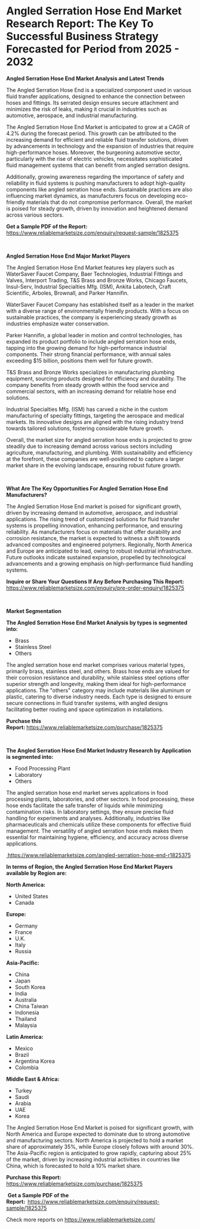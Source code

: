 <p><h1>Angled Serration Hose End Market Research Report: The Key To Successful Business Strategy Forecasted for Period from 2025 - 2032</h1></p><p><strong>Angled Serration Hose End Market Analysis and Latest Trends</strong></p>
<p><p>The Angled Serration Hose End is a specialized component used in various fluid transfer applications, designed to enhance the connection between hoses and fittings. Its serrated design ensures secure attachment and minimizes the risk of leaks, making it crucial in industries such as automotive, aerospace, and industrial manufacturing.</p><p>The Angled Serration Hose End Market is anticipated to grow at a CAGR of 4.2% during the forecast period. This growth can be attributed to the increasing demand for efficient and reliable fluid transfer solutions, driven by advancements in technology and the expansion of industries that require high-performance hoses. Moreover, the burgeoning automotive sector, particularly with the rise of electric vehicles, necessitates sophisticated fluid management systems that can benefit from angled serration designs.</p><p>Additionally, growing awareness regarding the importance of safety and reliability in fluid systems is pushing manufacturers to adopt high-quality components like angled serration hose ends. Sustainable practices are also influencing market dynamics, as manufacturers focus on developing eco-friendly materials that do not compromise performance. Overall, the market is poised for steady growth, driven by innovation and heightened demand across various sectors.</p></p>
<p><strong>Get a Sample PDF of the Report:&nbsp;</strong> <a href="https://www.reliablemarketsize.com/enquiry/request-sample/1825375?utm_campaign=3508&utm_medium=2&utm_source=Github&utm_content=ia&utm_term=12042025&utm_id=angled-serration-hose-end">https://www.reliablemarketsize.com/enquiry/request-sample/1825375</a></p>
<p>&nbsp;</p>
<p><strong>Angled Serration Hose End Major Market Players</strong></p>
<p><p>The Angled Serration Hose End Market features key players such as WaterSaver Faucet Company, Baer Technologies, Industrial Fittings and Valves, Interport Trading, T&S Brass and Bronze Works, Chicago Faucets, Insul-Serv, Industrial Specialties Mfg. (ISM), Ankita Labotech, Craft Scientific, Arboles, Brownall, and Parker Hannifin. </p><p>WaterSaver Faucet Company has established itself as a leader in the market with a diverse range of environmentally friendly products. With a focus on sustainable practices, the company is experiencing steady growth as industries emphasize water conservation.</p><p>Parker Hannifin, a global leader in motion and control technologies, has expanded its product portfolio to include angled serration hose ends, tapping into the growing demand for high-performance industrial components. Their strong financial performance, with annual sales exceeding $15 billion, positions them well for future growth.</p><p>T&S Brass and Bronze Works specializes in manufacturing plumbing equipment, sourcing products designed for efficiency and durability. The company benefits from steady growth within the food service and commercial sectors, with an increasing demand for reliable hose end solutions.</p><p>Industrial Specialties Mfg. (ISM) has carved a niche in the custom manufacturing of specialty fittings, targeting the aerospace and medical markets. Its innovative designs are aligned with the rising industry trend towards tailored solutions, fostering considerable future growth.</p><p>Overall, the market size for angled serration hose ends is projected to grow steadily due to increasing demand across various sectors including agriculture, manufacturing, and plumbing. With sustainability and efficiency at the forefront, these companies are well-positioned to capture a larger market share in the evolving landscape, ensuring robust future growth.</p></p>
<p>&nbsp;</p>
<p><strong>What Are The Key Opportunities For Angled Serration Hose End Manufacturers?</strong></p>
<p><p>The Angled Serration Hose End market is poised for significant growth, driven by increasing demand in automotive, aerospace, and industrial applications. The rising trend of customized solutions for fluid transfer systems is propelling innovation, enhancing performance, and ensuring reliability. As manufacturers focus on materials that offer durability and corrosion resistance, the market is expected to witness a shift towards advanced composites and engineered polymers. Regionally, North America and Europe are anticipated to lead, owing to robust industrial infrastructure. Future outlooks indicate sustained expansion, propelled by technological advancements and a growing emphasis on high-performance fluid handling systems.</p></p>
<p><strong>Inquire or Share Your Questions If Any Before Purchasing This Report:</strong> <a href="https://www.reliablemarketsize.com/enquiry/pre-order-enquiry/1825375?utm_campaign=3508&utm_medium=2&utm_source=Github&utm_content=ia&utm_term=12042025&utm_id=angled-serration-hose-end">https://www.reliablemarketsize.com/enquiry/pre-order-enquiry/1825375</a></p>
<p>&nbsp;</p>
<p><strong>Market Segmentation</strong></p>
<p><strong>The Angled Serration Hose End Market Analysis by types is segmented into:</strong></p>
<p><ul><li>Brass</li><li>Stainless Steel</li><li>Others</li></ul></p>
<p><p>The angled serration hose end market comprises various material types, primarily brass, stainless steel, and others. Brass hose ends are valued for their corrosion resistance and durability, while stainless steel options offer superior strength and longevity, making them ideal for high-performance applications. The "others" category may include materials like aluminum or plastic, catering to diverse industry needs. Each type is designed to ensure secure connections in fluid transfer systems, with angled designs facilitating better routing and space optimization in installations.</p></p>
<p><strong>Purchase this Report:&nbsp;</strong><a href="https://www.reliablemarketsize.com/purchase/1825375?utm_campaign=3508&utm_medium=2&utm_source=Github&utm_content=ia&utm_term=12042025&utm_id=angled-serration-hose-end">https://www.reliablemarketsize.com/purchase/1825375</a></p>
<p>&nbsp;</p>
<p><strong>The Angled Serration Hose End Market Industry Research by Application is segmented into:</strong></p>
<p><ul><li>Food Processing Plant</li><li>Laboratory</li><li>Others</li></ul></p>
<p><p>The angled serration hose end market serves applications in food processing plants, laboratories, and other sectors. In food processing, these hose ends facilitate the safe transfer of liquids while minimizing contamination risks. In laboratory settings, they ensure precise fluid handling for experiments and analyses. Additionally, industries like pharmaceuticals and chemicals utilize these components for effective fluid management. The versatility of angled serration hose ends makes them essential for maintaining hygiene, efficiency, and accuracy across diverse applications.</p></p>
<p><a href="https://www.reliablemarketsize.com/angled-serration-hose-end-r1825375?utm_campaign=3508&utm_medium=2&utm_source=Github&utm_content=ia&utm_term=12042025&utm_id=angled-serration-hose-end">&nbsp;https://www.reliablemarketsize.com/angled-serration-hose-end-r1825375</a></p>
<p><strong>In terms of Region, the Angled Serration Hose End Market Players available by Region are:</strong></p>
<p>
    <p> <strong> North America: </strong>
        <ul>
            <li>United States</li>
            <li>Canada</li>
        </ul>
        </p> 
    <p> <strong> Europe: </strong>
        <ul>
            <li>Germany</li>
            <li>France</li>
            <li>U.K.</li>
            <li>Italy</li>
            <li>Russia</li>
        </ul>
        </p> 
    <p> <strong> Asia-Pacific: </strong>
        <ul>
            <li>China</li>
            <li>Japan</li>
            <li>South Korea</li>
            <li>India</li>
            <li>Australia</li>
            <li>China Taiwan</li>
            <li>Indonesia</li>
            <li>Thailand</li>
            <li>Malaysia</li>
        </ul>
        </p> 
    <p> <strong> Latin America: </strong>
        <ul>
            <li>Mexico</li>
            <li>Brazil</li>
            <li>Argentina Korea</li>
            <li>Colombia</li>
        </ul>
        </p> 
    <p> <strong> Middle East & Africa: </strong>
        <ul>
            <li>Turkey</li>
            <li>Saudi</li>
            <li>Arabia</li>
            <li>UAE</li>
            <li>Korea</li>
        </ul>
    </p>
    </p>
<p><p>The Angled Serration Hose End Market is poised for significant growth, with North America and Europe expected to dominate due to strong automotive and manufacturing sectors. North America is projected to hold a market share of approximately 35%, while Europe closely follows with around 30%. The Asia-Pacific region is anticipated to grow rapidly, capturing about 25% of the market, driven by increasing industrial activities in countries like China, which is forecasted to hold a 10% market share.</p></p>
<p><strong>Purchase this Report: </strong><a href="https://www.reliablemarketsize.com/purchase/1825375?utm_campaign=3508&utm_medium=2&utm_source=Github&utm_content=ia&utm_term=12042025&utm_id=angled-serration-hose-end">https://www.reliablemarketsize.com/purchase/1825375</a></p>
<p>&nbsp;<strong>Get a Sample PDF of the Report:&nbsp;&nbsp;</strong><a href="https://www.reliablemarketsize.com/enquiry/request-sample/1825375?utm_campaign=3508&utm_medium=2&utm_source=Github&utm_content=ia&utm_term=12042025&utm_id=angled-serration-hose-end">https://www.reliablemarketsize.com/enquiry/request-sample/1825375</a></p>
<p><strong></strong></p>
<p>Check more reports on <a href="https://www.reliablemarketsize.com/?utm_campaign=3508&utm_medium=2&utm_source=Github&utm_content=ia&utm_term=12042025&utm_id=angled-serration-hose-end">https://www.reliablemarketsize.com/</a></p>